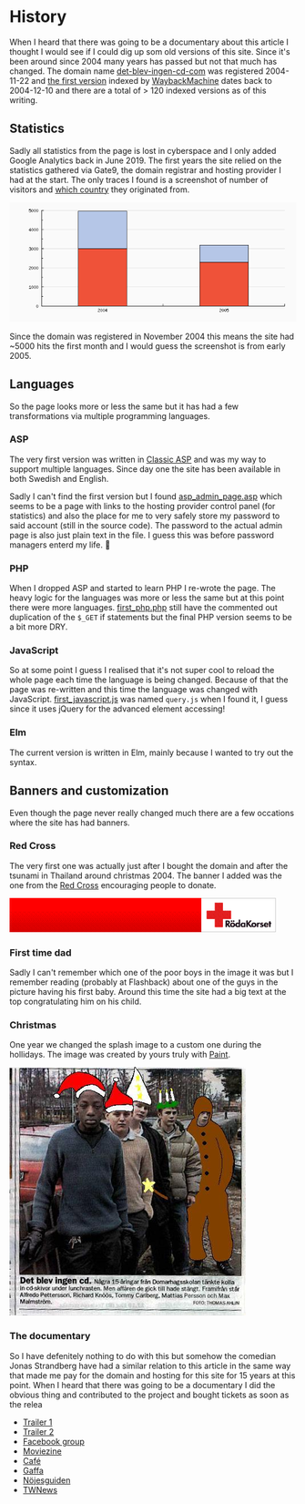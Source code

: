 # History

When I heard that there was going to be a documentary about this article I
thought I would see if I could dig up som old versions of this site. Since it's
been around since 2004 many years has passed but not that much has changed. The
domain name [det-blev-ingen-cd-com](https://det-blev-inge-cd.com) was registered
2004-11-22 and [the first
version](https://web.archive.org/web/20041210103303/http://det-blev-ingen-cd.com/)
indexed by [WaybackMachine](https://web.archive.org) dates back to 2004-12-10
and there are a total of > 120 indexed versions as of this writing.

## Statistics

Sadly all statistics from the page is lost in cyberspace and I only added Google
Analytics back in June 2019. The first years the site relied on the statistics
gathered via Gate9, the domain registrar and hosting provider I had at the
start. The only traces I found is a screenshot of number of visitors and [which
country](gate9_statistics_countries.png) they originated from.

![visitors-2005](gate9_statistics_visitors.png)

Since the domain was registered in November 2004 this means the site had ~5000
hits the first month and I would guess the screenshot is from early 2005.

## Languages

So the page looks more or less the same but it has had a few transformations via
multiple programming languages.

### ASP

The very first version was written in [Classic
ASP](https://en.wikipedia.org/wiki/Active_Server_Pages) and was my way to
support multiple languages. Since day one the site has been available in both
Swedish and English.

Sadly I can't find the first version but I found
[asp_admin_page.asp](asp_admin_page.asp) which seems to be a page with links to
the hosting provider control panel (for statistics) and also the place for me to
very safely store my password to said account (still in the source code). The
password to the actual admin page is also just plain text in the file. I guess
this was before password managers enterd my life. 🔐

### PHP

When I dropped ASP and started to learn PHP I re-wrote the page. The heavy logic
for the languages was more or less the same but at this point there were more
languages. [first_php.php](first_php.php) still have the commented out
duplication of the `$_GET` if statements but the final PHP version seems to be a
bit more DRY.

### JavaScript

So at some point I guess I realised that it's not super cool to reload the whole
page each time the language is being changed. Because of that the page was
re-written and this time the language was changed with JavaScript.
[first_javascript.js](first_javascript.js) was named `query.js` when I found it,
I guess since it uses jQuery for the advanced element accessing!

### Elm

The current version is written in Elm, mainly because I wanted to try out the
syntax.

## Banners and customization

Even though the page never really changed much there are a few occations where
the site has had banners.

### Red Cross

The very first one was actually just after I bought
the domain and after the tsunami in Thailand around christmas 2004. The banner I
added was the one from the [Red Cross](https://www.rodakorset.se/) encouraging
people to donate.

![red cross banner](flodvag.gif)

### First time dad

Sadly I can't remember which one of the poor boys in the image it was but I
remember reading (probably at Flashback) about one of the guys in the picture
having his first baby. Around this time the site had a big text at the top
congratulating him on his child.

### Christmas

One year we changed the splash image to a custom one during the hollidays. The
image was created by yours truly with
[Paint](https://en.wikipedia.org/wiki/Microsoft_Paint).

![christmas splash](christmas_splash.jpg)

### The documentary

So I have defenitely nothing to do with this but somehow the comedian Jonas
Strandberg have had a similar relation to this article in the same way that made
me pay for the domain and hosting for this site for 15 years at this point. When
I heard that there was going to be a documentary I did the obvious thing and
contributed to the project and bought tickets as soon as the relea

* [Trailer 1](https://youtu.be/PHMH3GBJ3NE)
* [Trailer 2](https://youtu.be/u8cEz-UYpik)
* [Facebook group](https://www.facebook.com/detblevingencd/)
* [Moviezine](https://www.moviezine.se/nyheter/biopremiar-for-dokumentaren-det-blev-ingen-cd)
* [Café](https://www.cafe.se/det-blev-ingen-cd-biopremiar-datum/)
* [Gaffa](https://gaffa.se/nyhet/136759/den-ikoniska-cd-notisen-blir-dokumentaer-se-senaste-trailern/)
* [Nöjesguiden](https://ng.se/artiklar/komiker-gor-dokumentar-om-det-blev-ingen-cd-killarna)
* [TWNews](https://twnews.se/se-news/det-blev-ingen-cd-men-det-blev-en-biofilm-da-har-dokumentarfilmen-premiar-pa-bioduken)
